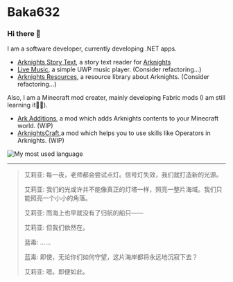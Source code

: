 # Baka632
### Hi there 👋
I am a software developer, currently developing .NET apps.
- [Arknights Story Text](https://github.com/Baka632/ArknightsStoryText.UWP), a story text reader for [Arknights](https://ak.hypergryph.com/) 
- [Live Music](https://github.com/Baka632/Live-Music), a simple UWP music player. (Consider refactoring...)
- [Arknights Resources](https://github.com/ArknightsResources/Home), a resource library about Arknights. (Consider refactoring...)

Also, I am a Minecraft mod creater, mainly developing Fabric mods (I am still learning it😵‍💫).
- [Ark Additions](https://github.com/Baka632/ark-additions), a mod which adds Arknights contents to your Minecraft world. (WIP)
- [ArknightsCraft](https://github.com/Baka632/arknights-craft),a mod which helps you to use skills like Operators in Arknights. (WIP)

![My most used language](https://github-readme-stats.vercel.app/api/top-langs/?username=baka632&layout=compact&hide=html)

---

> 艾莉亚: 每一夜，老师都会尝试点灯。信号灯失效，我们就打造新的光源。
>
> 艾莉亚: 我们的光或许并不能像真正的灯塔一样，照亮一整片海域。我们只能照亮一个小小的角落。
>
> 艾莉亚: 而海上也早就没有了归航的船只——
>
> 艾莉亚: 但我们依然在。
>
> 蓝毒: ......
>
> 蓝毒: 即使，无论你们如何守望，这片海岸都将永远地沉寂下去？
>
> 艾莉亚: 嗯。即便如此。

